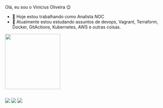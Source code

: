 Olá, eu sou o Vinicius Oliveira 😉

- 🔭 Hoje estou trabalhando como Analista NOC 
- 🌱 Atualmente estou estudando assuntos de devops, Vagrant, Terraform, Docker, GitActions, Kubernetes, AWS e outras coisas. 

<div> 
<a href="https://github.com/Vinitech93">
<img height= "180em" src="https://github-readme-stats.vercel.app/api?username=Vinitech93&show_icons=true&theme=dark"/>
</div>

##

<div> 
  
 <a href="https://discord.gg/QYrdDneV" target="_blank"><img src="https://img.shields.io/badge/Discord-7289DA?style=for-the-badge&logo=discord&logoColor=white" target="_blank"></a> 
  <a href = "mailto:niciostec@gmail.com"><img src="https://img.shields.io/badge/-Gmail-%23333?style=for-the-badge&logo=gmail&logoColor=white" target="_blank"></a>
  <a href="https://www.linkedin.com/in/vinicius-oliveirati/" target="_blank"><img src="https://img.shields.io/badge/-LinkedIn-%230077B5?style=for-the-badge&logo=linkedin&logoColor=white" target="_blank"></a> 
  
</div>
